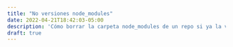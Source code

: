 ```yaml
---
title: "No versiones node_modules"
date: 2022-04-21T18:42:03-05:00
description: 'Cómo borrar la carpeta node_modules de un repo si ya la versionaste.'
draft: true
---
```

